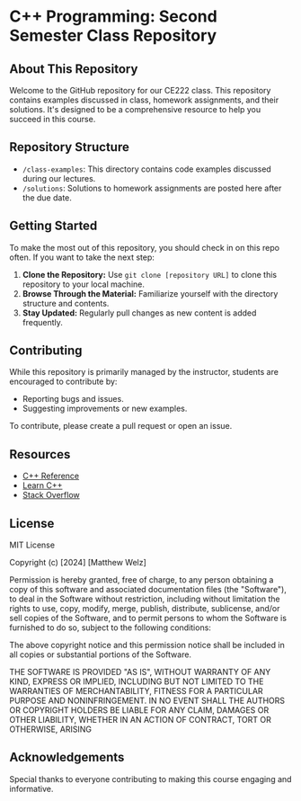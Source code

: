 # C++ Programming: Second Semester Class Repository

## About This Repository

Welcome to the GitHub repository for our CE222 class. This repository contains examples discussed in class, homework assignments, and their solutions. It's designed to be a comprehensive resource to help you succeed in this course.

<!-- ## Course Information

- **Instructor:** Matt Welz
- **Contact Information:** mwelz@fortlewis.edu
- **Class Hours:** MWF 12:20 - 1:15 pm
- **Office Hours:** MW 1:30  -->

## Repository Structure

- `/class-examples`: This directory contains code examples discussed during our lectures.
- `/solutions`: Solutions to homework assignments are posted here after the due date.

## Getting Started

To make the most out of this repository, you should check in on this repo often. If you want to take the next step:

1. **Clone the Repository:** Use `git clone [repository URL]` to clone this repository to your local machine.
2. **Browse Through the Material:** Familiarize yourself with the directory structure and contents.
3. **Stay Updated:** Regularly pull changes as new content is added frequently.

## Contributing

While this repository is primarily managed by the instructor, students are encouraged to contribute by:

- Reporting bugs and issues.
- Suggesting improvements or new examples.

To contribute, please create a pull request or open an issue.

## Resources

- [C++ Reference](http://www.cplusplus.com/reference/)
- [Learn C++](https://www.learncpp.com/)
- [Stack Overflow](https://stackoverflow.com/questions/tagged/c++)

## License

MIT License

Copyright (c) [2024] [Matthew Welz]

Permission is hereby granted, free of charge, to any person obtaining a copy of this software and associated documentation files (the "Software"), to deal in the Software without restriction, including without limitation the rights to use, copy, modify, merge, publish, distribute, sublicense, and/or sell copies of the Software, and to permit persons to whom the Software is furnished to do so, subject to the following conditions:

The above copyright notice and this permission notice shall be included in all copies or substantial portions of the Software.

THE SOFTWARE IS PROVIDED "AS IS", WITHOUT WARRANTY OF ANY KIND, EXPRESS OR IMPLIED, INCLUDING BUT NOT LIMITED TO THE WARRANTIES OF MERCHANTABILITY, FITNESS FOR A PARTICULAR PURPOSE AND NONINFRINGEMENT. IN NO EVENT SHALL THE AUTHORS OR COPYRIGHT HOLDERS BE LIABLE FOR ANY CLAIM, DAMAGES OR OTHER LIABILITY, WHETHER IN AN ACTION OF CONTRACT, TORT OR OTHERWISE, ARISING


## Acknowledgements

Special thanks to everyone contributing to making this course engaging and informative.


